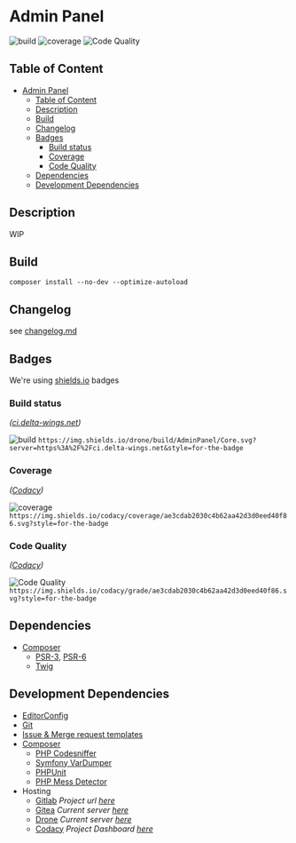 # Admin Panel

![build](https://img.shields.io/drone/build/Avior/AdminPanel.svg?server=https%3A%2F%2Fci.delta-wings.net&style=for-the-badge)
![coverage](https://img.shields.io/codacy/coverage/ae3cdab2030c4b62aa42d3d0eed40f86.svg?style=for-the-badge)
![Code Quality](https://img.shields.io/codacy/grade/ae3cdab2030c4b62aa42d3d0eed40f86.svg?style=for-the-badge)

## Table of Content

- [Admin Panel](#admin-panel)
  - [Table of Content](#table-of-content)
  - [Description](#description)
  - [Build](#build)
  - [Changelog](#changelog)
  - [Badges](#badges)
    - [Build status](#build-status)
    - [Coverage](#coverage)
    - [Code Quality](#code-quality)
  - [Dependencies](#dependencies)
  - [Development Dependencies](#development-dependencies)

## Description

WIP

## Build

```console
composer install --no-dev --optimize-autoload
```

## Changelog

see [changelog.md](./changelog.md)

## Badges

We're using [shields.io](https://shields.io/) badges

### Build status

_([ci.delta-wings.net](https://ci.delta-wings.net))_

![build](https://img.shields.io/drone/build/Avior/AdminPanel.svg?server=https%3A%2F%2Fci.delta-wings.net&style=for-the-badge)
`https://img.shields.io/drone/build/AdminPanel/Core.svg?server=https%3A%2F%2Fci.delta-wings.net&style=for-the-badge`

### Coverage

_([Codacy](https://app.codacy.com/project/Aviorleking/AdminPanel/dashboard))_

![coverage](https://img.shields.io/codacy/coverage/ae3cdab2030c4b62aa42d3d0eed40f86.svg?style=for-the-badge)
`https://img.shields.io/codacy/coverage/ae3cdab2030c4b62aa42d3d0eed40f86.svg?style=for-the-badge`

### Code Quality

_([Codacy](https://app.codacy.com/project/Aviorleking/AdminPanel/dashboard))_

![Code Quality](https://img.shields.io/codacy/grade/ae3cdab2030c4b62aa42d3d0eed40f86.svg?style=for-the-badge)
`https://img.shields.io/codacy/grade/ae3cdab2030c4b62aa42d3d0eed40f86.svg?style=for-the-badge`

## Dependencies

- [Composer](https://getcomposer.org/)
  - [PSR-3](https://www.php-fig.org/psr/psr-3), [PSR-6](https://www.php-fig.org/psr/psr-6)
  - [Twig](https://twig.symfony.com/)

## Development Dependencies

- [EditorConfig](https://editorconfig.org/)
- [Git](https://git-scm.com/)
- [Issue & Merge request templates](https://www.talater.com/open-source-templates/#/)
- [Composer](https://getcomposer.org/)
  - [PHP Codesniffer](https://github.com/squizlabs/PHP_CodeSniffer)
  - [Symfony VarDumper](https://symfony.com/doc/current/components/var_dumper.html)
  - [PHPUnit](https://phpunit.de/)
  - [PHP Mess Detector](https://phpmd.org/)
- Hosting
  - [Gitlab](https://gitlab.com/) _Project url [here](https://gitlab.com/delta-wings/adminpanel)_
  - [Gitea](https://gitea.io/) _Current server [here](https://git.delta-wings.net/Avior/AdminPanel)_
  - [Drone](https://drone.io/) _Current server [here](https://ci.delta-wings.net/)_
  - [Codacy](https://codacy.com/) _Project Dashboard [here](https://app.codacy.com/project/Aviorleking/AdminPanel/dashboard)_
